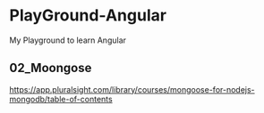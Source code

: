 # PlayGround-Angular
My Playground to learn Angular


## 02_Moongose
https://app.pluralsight.com/library/courses/mongoose-for-nodejs-mongodb/table-of-contents